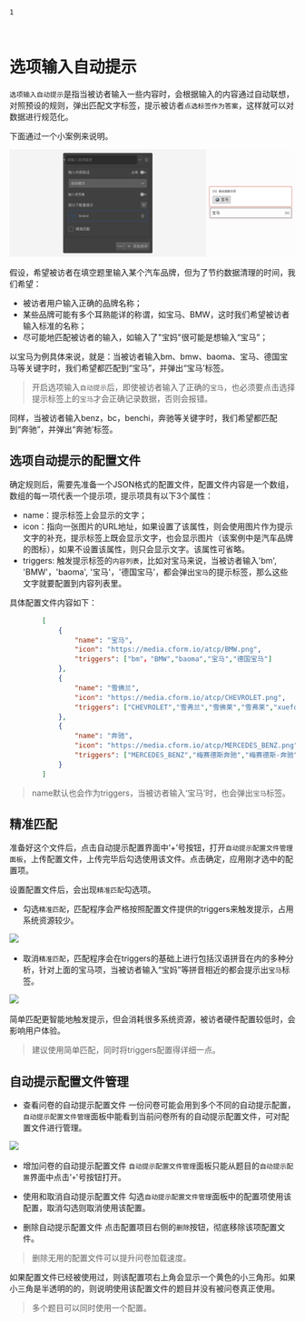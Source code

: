 ```index
1
```
```tag

```
```summary

```
# 选项输入自动提示

`选项输入自动提示`是指当被访者输入一些内容时，会根据输入的内容通过自动联想，对照预设的规则，弹出匹配文字标签，提示被访者`点选标签作为答案`，这样就可以对数据进行规范化。

下面通过一个小案例来说明。

<img src='./assets/01autoComplete/section.png'>

假设，希望被访者在填空题里输入某个汽车品牌，但为了节约数据清理的时间，我们希望：
+ 被访者用户输入正确的品牌名称；
+ 某些品牌可能有多个耳熟能详的称谓，如宝马、BMW，这时我们希望被访者输入标准的名称；
+ 尽可能地匹配被访者的输入，如输入了"宝妈"很可能是想输入“宝马”；

以宝马为例具体来说，就是：当被访者输入bm、bmw、baoma、宝马、德国宝马等关键字时，我们希望都匹配到“宝马”，并弹出“宝马’标签。
> 开启选项输入`自动提示`后，即使被访者输入了正确的`宝马`，也必须要点击选择提示标签上的`宝马`才会正确记录数据，否则会报错。

同样，当被访者输入benz，bc，benchi，奔驰等关键字时，我们希望都匹配到“奔驰”，并弹出“奔驰’标签。

## 选项自动提示的配置文件

确定规则后，需要先准备一个JSON格式的配置文件，配置文件内容是一个数组，数组的每一项代表一个提示项，提示项具有以下3个属性：
+ name：提示标签上会显示的文字；
+ icon：指向一张图片的URL地址，如果设置了该属性，则会使用图片作为提示文字的补充，提示标签上既会显示文字，也会显示图片（该案例中是汽车品牌的图标），如果不设置该属性，则只会显示文字。该属性可省略。
+ triggers: 触发提示标签的`内容列表`，比如对宝马来说，当被访者输入'bm', 'BMW'，'baoma', '宝马'，'德国宝马'，都会弹出`宝马`的提示标签，那么这些文字就要配置到内容列表里。

具体配置文件内容如下：
```json
        [
            {
                "name": "宝马",
                "icon": "https://media.cform.io/atcp/BMW.png",
                "triggers": ["bm"，"BMW","baoma","宝马","德国宝马"]
            },
            {
                "name": "雪佛兰",
                "icon": "https://media.cform.io/atcp/CHEVROLET.png",
                "triggers": ["CHEVROLET","雪弗兰","雪佛莱","雪弗莱","xuefolan","xfl"]
            },
            {
                "name": "奔驰",
                "icon": "https://media.cform.io/atcp/MERCEDES_BENZ.png",
                "triggers": ["MERCEDES_BENZ","梅赛德斯奔驰","梅赛德斯-奔驰","梅赛德斯","benchi","bc","BENZ","平治"]
            }
        ]
```
> name默认也会作为triggers，当被访者输入‘宝马’时，也会弹出`宝马`标签。

## 精准匹配
准备好这个文件后，点击自动提示配置界面中‘+’号按钮，打开`自动提示配置文件管理面板`，上传配置文件，上传完毕后勾选使用该文件。点击确定，应用刚才选中的配置项。

设置配置文件后，会出现`精准匹配`勾选项。

+ 勾选`精准匹配`，匹配程序会严格按照配置文件提供的triggers来触发提示，占用系统资源较少。
<img src='../../assets/snapshots/node-setting/answer-choices/validation-options/auto-complete/precise-matching.png'>

+ 取消`精准匹配`，匹配程序会在triggers的基础上进行包括汉语拼音在内的多种分析，针对上面的宝马项，当被访者输入“宝妈”等拼音相近的都会提示出`宝马`标签。
<img src='../../assets/snapshots/node-setting/answer-choices/validation-options/auto-complete/default-matching.png'>

简单匹配更智能地触发提示，但会消耗很多系统资源，被访者硬件配置较低时，会影响用户体验。

> 建议使用简单匹配，同时将triggers配置得详细一点。

## 自动提示配置文件管理

+ 查看问卷的自动提示配置文件
一份问卷可能会用到多个不同的自动提示配置，`自动提示配置文件管理`面板中能看到当前问卷所有的自动提示配置文件，可对配置文件进行管理。

<img src='../../assets/snapshots/node-setting/answer-choices/validation-options/auto-complete/popup.png'>

+ 增加问卷的自动提示配置文件
`自动提示配置文件管理`面板只能从题目的`自动提示配置`界面中点击'`+`'号按钮打开。

+ 使用和取消自动提示配置文件
勾选`自动提示配置文件管理`面板中的配置项使用该配置，取消勾选则取消使用该配置。

+ 删除自动提示配置文件
点击配置项目右侧的`删除`按钮，彻底移除该项配置文件。

> 删除无用的配置文件可以提升问卷加载速度。

如果配置文件已经被使用过，则该配置项右上角会显示一个黄色的小三角形。如果小三角是半透明的的，则说明使用该配置文件的题目并没有被问卷真正使用。

> 多个题目可以同时使用一个配置。




